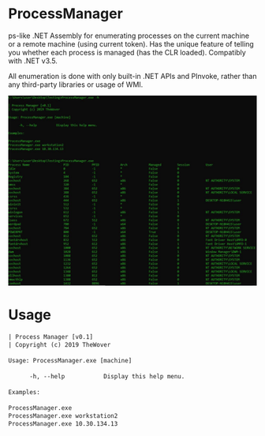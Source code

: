 # ProcessManager
ps-like .NET Assembly for enumerating processes on the current machine or a remote machine (using current token). Has the unique feature of telling you whether each process is managed (has the CLR loaded). Compatibly with .NET v3.5.

All enumeration is done with only built-in .NET APIs and PInvoke, rather than any third-party libraries or usage of WMI.

![Alt text](https://github.com/TheWover/ProcessManager/blob/master/img/usage.JPG?raw=true "General Usage")

# Usage

```
| Process Manager [v0.1]  
| Copyright (c) 2019 TheWover

Usage: ProcessManager.exe [machine] 

      -h, --help           Display this help menu. 
      
Examples:  

ProcessManager.exe
ProcessManager.exe workstation2  
ProcessManager.exe 10.30.134.13 
```
